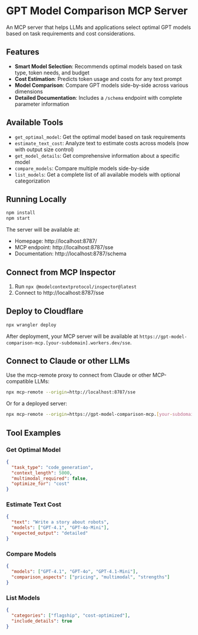 # GPT Model Comparison MCP Server

An MCP server that helps LLMs and applications select optimal GPT models based on task requirements and cost considerations.

## Features

- **Smart Model Selection**: Recommends optimal models based on task type, token needs, and budget
- **Cost Estimation**: Predicts token usage and costs for any text prompt
- **Model Comparison**: Compare GPT models side-by-side across various dimensions
- **Detailed Documentation**: Includes a `/schema` endpoint with complete parameter information

## Available Tools

- `get_optimal_model`: Get the optimal model based on task requirements
- `estimate_text_cost`: Analyze text to estimate costs across models (now with output size control)
- `get_model_details`: Get comprehensive information about a specific model
- `compare_models`: Compare multiple models side-by-side
- `list_models`: Get a complete list of all available models with optional categorization

## Running Locally

```bash
npm install
npm start
```

The server will be available at:
- Homepage: http://localhost:8787/
- MCP endpoint: http://localhost:8787/sse
- Documentation: http://localhost:8787/schema

## Connect from MCP Inspector

1. Run `npx @modelcontextprotocol/inspector@latest`
2. Connect to http://localhost:8787/sse

## Deploy to Cloudflare

```bash
npx wrangler deploy
```

After deployment, your MCP server will be available at `https://gpt-model-comparison-mcp.[your-subdomain].workers.dev/sse`.

## Connect to Claude or other LLMs

Use the mcp-remote proxy to connect from Claude or other MCP-compatible LLMs:

```bash
npx mcp-remote --origin=http://localhost:8787/sse
```

Or for a deployed server:

```bash
npx mcp-remote --origin=https://gpt-model-comparison-mcp.[your-subdomain].workers.dev/sse
```

## Tool Examples

### Get Optimal Model

```json
{
  "task_type": "code_generation",
  "context_length": 5000,
  "multimodal_required": false,
  "optimize_for": "cost"
}
```

### Estimate Text Cost

```json
{
  "text": "Write a story about robots",
  "models": ["GPT-4.1", "GPT-4o-Mini"],
  "expected_output": "detailed"
}
```

### Compare Models

```json
{
  "models": ["GPT-4.1", "GPT-4o", "GPT-4.1-Mini"],
  "comparison_aspects": ["pricing", "multimodal", "strengths"]
}
```

### List Models

```json
{
  "categories": ["flagship", "cost-optimized"],
  "include_details": true
}
```